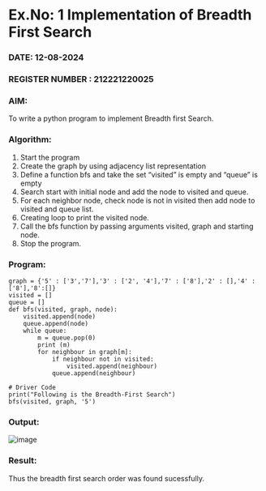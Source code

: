 # Ex.No: 1  Implementation of Breadth First Search 
### DATE: 12-08-2024                                                                      
### REGISTER NUMBER : 212221220025
### AIM: 
To write a python program to implement Breadth first Search. 
### Algorithm:
1. Start the program
2. Create the graph by using adjacency list representation
3. Define a function bfs and take the set “visited” is empty and “queue” is empty
4. Search start with initial node and add the node to visited and queue.
5. For each neighbor node, check node is not in visited then add node to visited and queue list.
6.  Creating loop to print the visited node.
7.   Call the bfs function by passing arguments visited, graph and starting node.
8.   Stop the program.
### Program:
```
graph = {'5' : ['3','7'],'3' : ['2', '4'],'7' : ['8'],'2' : [],'4' : ['8'],'8':[]}
visited = []
queue = []     
def bfs(visited, graph, node):
    visited.append(node)
    queue.append(node)
    while queue:          
        m = queue.pop(0) 
        print (m) 
        for neighbour in graph[m]:
            if neighbour not in visited:
                visited.append(neighbour)
            queue.append(neighbour)

# Driver Code
print("Following is the Breadth-First Search")
bfs(visited, graph, '5')
```

### Output:

![image](https://github.com/KARPAGAKIRTHIKA/AI_Lab_2023-24/assets/103020162/6963e98f-eda4-4f19-bbd8-3e124a9b2e74)


### Result:
Thus the breadth first search order was found sucessfully.
